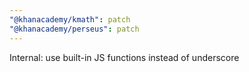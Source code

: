 ```yaml
---
"@khanacademy/kmath": patch
"@khanacademy/perseus": patch
---
```


Internal: use built-in JS functions instead of underscore
